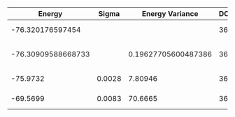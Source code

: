 | Energy             | Sigma  | Energy Variance     | DOF | Einf | Method                       | Reference |
|--------------------|--------|---------------------|-----|------|------------------------------|-----------|
| -76.320176597454   |        |                     | 36  | 0    | Exact diagonalization        | [code](https://github.com/varbench/methods/blob/main/scripts/J1J2/square_36_P_0.7/ed_lattice_symmetries.sh) |
| -76.30909588668733 |        | 0.19627705600487386 | 36  | 0    | DMRG (bond dimension = 2048) | [code](https://github.com/varbench/methods/blob/main/scripts/J1J2/square_36_P_0.7/dmrg.sh) |
| -75.9732           | 0.0028 | 7.80946             | 36  | 0    | RBM (alpha = 1)              | [code](https://github.com/varbench/methods/blob/main/scripts/J1J2/square_36_P_0.7/vmc_rbm.sh) |
| -69.5699           | 0.0083 | 70.6665             | 36  | 0    | Jastrow baseline             | [code](https://github.com/varbench/methods/blob/main/scripts/J1J2/square_36_P_0.7/vmc_jastrow.sh) |
